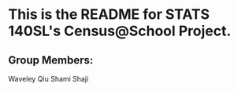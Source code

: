 
# This is the README for STATS 140SL's Census@School Project.

## Group Members: 
  Waveley Qiu
  Shami Shaji
